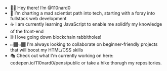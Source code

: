 - 👋🏽 Hey there! I’m @110nard0
- 🎡 I’m charting a mad scientist path into tech, starting with a foray into fullstack web development
- ☕ I am currently learning JavaScript to enable me solidify my knowledge of the front-end
- ⛓️ I love going down blockchain rabbitholes!
- 👉🏾👈🏾 I'm always looking to collaborate on beginner-friendly projects that will boost my HTML/CSS skills
- 🎭 Check out what I'm currently working on here: codepen.io/110nard0/pens/public or take a hike thorugh my repositories.

<!---
110nard0/110nard0 is a ✨ special ✨ repository because its `README.md` (this file) appears on your GitHub profile.
You can click the Preview link to take a look at your changes.
--->
